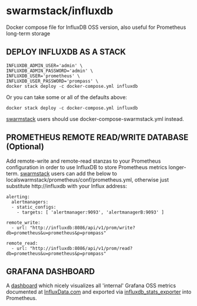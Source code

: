 # swarmstack/influxdb

Docker compose file for InfluxDB OSS version, also useful for Prometheus long-term storage

## DEPLOY INFLUXDB AS A STACK

```
INFLUXDB_ADMIN_USER='admin' \
INFLUXDB_ADMIN_PASSWORD='admin' \
INFLUXDB_USER='prometheus' \
INFLUXDB_USER_PASSWORD='prompass' \
docker stack deploy -c docker-compose.yml influxdb
```

Or you can take some or all of the defaults above:

    docker stack deploy -c docker-compose.yml influxdb

[swarmstack](https://github.com/swarmstack/swarmstack) users should use docker-compose-swarmstack.yml instead.


## PROMETHEUS REMOTE READ/WRITE DATABASE (Optional)

Add remote-write and remote-read stanzas to your Prometheus configuration in order to use InfluxDB to store Prometheus metrics longer-term. [swarmstack](https://github.com/swarmstack/swarmstack) users can add the below to localswarmstack/prometheus/conf/prometheus.yml, otherwise just substitute http://influxdb with your Influx address:

```
alerting:
  alertmanagers:
  - static_configs:
    - targets: [ 'alertmanager:9093', 'alertmanagerB:9093' ]

remote_write:
  - url: "http://influxdb:8086/api/v1/prom/write?db=prometheus&u=prometheus&p=prompass"

remote_read:
  - url: "http://influxdb:8086/api/v1/prom/read?db=prometheus&u=prometheus&p=prompass"
```

## GRAFANA DASHBOARD

A [dashboard](https://grafana.com/grafana/dashboards/11032) which nicely visualizes all 'internal' Grafana OSS metrics documented at [InfluxData.com](https://docs.influxdata.com/platform/monitoring/influxdata-platform/tools/measurements-internal/) and exported via [influxdb_stats_exporter](https://github.com/carlpett/influxdb_stats_exporter) into Prometheus.

